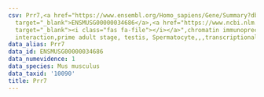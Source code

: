 ```yaml
---
csv: Prr7,<a href="https://www.ensembl.org/Homo_sapiens/Gene/Summary?db=core;g=ENSMUSG00000034686"
  target="_blank">ENSMUSG00000034686</a>,<a href="https://www.ncbi.nlm.nih.gov/pubmed/25450459"
  target="_blank"><i class="fas fa-file"></i></a>",chromatin immunoprecipitation assay,direct
  interaction,prime adult stage, testis, Spermatocyte,,,transcriptional regulation,
data_alias: Prr7
data_id: ENSMUSG00000034686
data_numevidence: 1
data_species: Mus musculus
data_taxid: '10090'
title: Prr7
---
```

